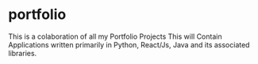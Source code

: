 # portfolio

This is a colaboration of all my Portfolio Projects
This will Contain Applications written primarily in Python, React/Js, Java and its associated libraries.
